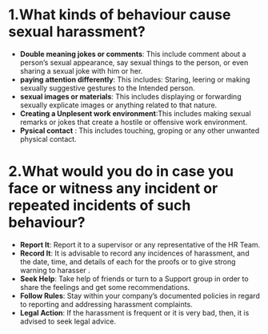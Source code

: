 # 1.What kinds of behaviour cause sexual harassment?
- **Double meaning jokes or comments**: This include comment about a person’s sexual appearance, say sexual things to the person, or even sharing a sexual joke with him or her.
- **paying attention differently**: This includes: Staring, leering or making sexually suggestive gestures to the Intended person.
- **sexual images or materials**: This includes displaying or forwarding sexually explicate images or anything related to that nature.
- **Creating a Unplesent work environment**:This includes making sexual remarks or jokes that create a hostile or offensive work environment.
-  **Pysical contact** : This includes touching, groping or any other unwanted physical contact.

# 2.What would you do in case you face or witness any incident or repeated incidents of such behaviour?
- **Report It**: Report it to a supervisor or any representative of the HR Team.
- **Record It**: It is advisable to record any incidences of harassment, and the date, time, and details of each for the proofs or to give strong warning to harasser .
- **Seek Help**: Take help of friends or turn to a Support group in order to share the feelings and get some recommendations.
- **Follow Rules**: Stay within your company’s documented policies in regard to reporting and addressing harassment complaints.
- **Legal Action**: If the harassment is frequent or it is very bad, then, it is advised to seek legal advice.